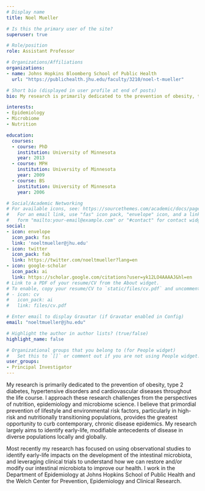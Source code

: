 ```yaml
---
# Display name
title: Noel Mueller

# Is this the primary user of the site?
superuser: true

# Role/position
role: Assistant Professor

# Organizations/Affiliations
organizations:
- name: Johns Hopkins Bloomberg School of Public Health
  url: "https://publichealth.jhu.edu/faculty/3210/noel-t-mueller"

# Short bio (displayed in user profile at end of posts)
bio: My research is primarily dedicated to the prevention of obesity, type 2 diabetes, hypertensive disorders and cardiovascular diseases throughout the life course.

interests:
- Epidemiology
- Microbiome
- Nutrition

education:
  courses:
  - course: PhD
    institution: University of Minnesota
    year: 2013
  - course: MPH
    institution: University of Minnesota
    year: 2009
  - course: BS
    institution: University of Minnesota
    year: 2006

# Social/Academic Networking
# For available icons, see: https://sourcethemes.com/academic/docs/page-builder/#icons
#   For an email link, use "fas" icon pack, "envelope" icon, and a link in the
#   form "mailto:your-email@example.com" or "#contact" for contact widget.
social:
- icon: envelope
  icon_pack: fas
  link: 'noeltmueller@jhu.edu'
- icon: twitter
  icon_pack: fab
  link: https://twitter.com/noeltmueller?lang=en
- icon: google-scholar
  icon_pack: ai
  link: https://scholar.google.com/citations?user=yk12LO4AAAAJ&hl=en
# Link to a PDF of your resume/CV from the About widget.
# To enable, copy your resume/CV to `static/files/cv.pdf` and uncomment the lines below.
# - icon: cv
#   icon_pack: ai
#   link: files/cv.pdf

# Enter email to display Gravatar (if Gravatar enabled in Config)
email: "noeltmueller@jhu.edu"

# Highlight the author in author lists? (true/false)
highlight_name: false

# Organizational groups that you belong to (for People widget)
#   Set this to `[]` or comment out if you are not using People widget.
user_groups:
- Principal Investigator
---
```


My research is primarily dedicated to the prevention of obesity, type 2 diabetes, hypertensive disorders and cardiovascular diseases throughout the life course. I approach these research challenges from the perspectives of nutrition, epidemiology and microbiome science. I believe that primordial prevention of lifestyle and environmental risk factors, particularly in high-risk and nutritionally transitioning populations, provides the greatest opportunity to curb contemporary, chronic disease epidemics. My research largely aims to identify early-life, modifiable antecedents of  disease in diverse populations locally and globally. 

Most recently my research has focused on using observational studies to identify early-life impacts on the development of the intestinal microbiota, and leveraging clinical trials to understand how we can restore and/or modify our intestinal microbiota to improve our health. I work in the Department of Epidemiology at Johns Hopkins School of Public Health and the Welch Center for Prevention, Epidemiology and Clinical Research.
